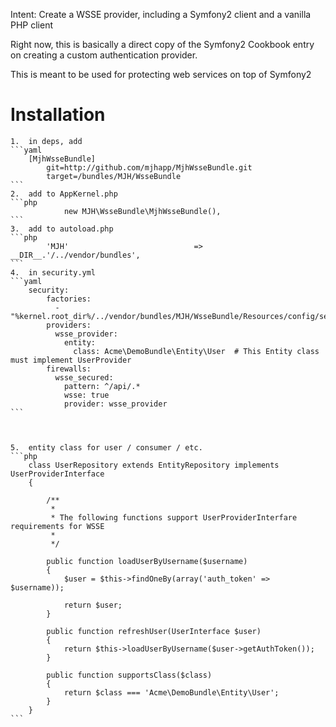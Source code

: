Intent: Create a WSSE provider, including a Symfony2 client and a vanilla PHP client

Right now, this is basically a direct copy of the Symfony2 Cookbook entry on creating a custom authentication provider.

This is meant to be used for protecting web services on top of Symfony2

Installation
============

    1.  in deps, add
    ```yaml
        [MjhWsseBundle]
            git=http://github.com/mjhapp/MjhWsseBundle.git
            target=/bundles/MJH/WsseBundle
    ```
    2.  add to AppKernel.php
    ```php
                new MJH\WsseBundle\MjhWsseBundle(),
    ```
    3.  add to autoload.php
    ```php
            'MJH'                            => __DIR__.'/../vendor/bundles',
    ```
    4.  in security.yml
    ```yaml
        security:
            factories:
              - "%kernel.root_dir%/../vendor/bundles/MJH/WsseBundle/Resources/config/security_factories.xml"
            providers:
              wsse_provider:
                entity:
                  class: Acme\DemoBundle\Entity\User  # This Entity class must implement UserProvider
            firewalls:
              wsse_secured:
                pattern: ^/api/.*
                wsse: true
                provider: wsse_provider
    ```



    5.  entity class for user / consumer / etc.
    ```php
        class UserRepository extends EntityRepository implements UserProviderInterface
        {

            /**
             *
             * The following functions support UserProviderInterfare requirements for WSSE
             *
             */

            public function loadUserByUsername($username)
            {
                $user = $this->findOneBy(array('auth_token' => $username));

                return $user;
            }

            public function refreshUser(UserInterface $user)
            {
                return $this->loadUserByUsername($user->getAuthToken());
            }

            public function supportsClass($class)
            {
                return $class === 'Acme\DemoBundle\Entity\User';
            }
        }
    ```